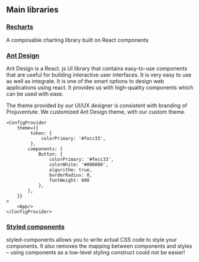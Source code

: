 ## Main libraries

### [Recharts](https://recharts.org/en-US)
A composable charting library built on React components

### [Ant Design](https://ant.design/)
Ant Design is a React. js UI library that contains easy-to-use components that are useful for building interactive user interfaces. It is very easy to use as well as integrate. It is one of the smart options to design web applications using react. It provides us with high-quality components which can be used with ease.

The theme provided by our UI/UX designer is consistent with branding of Projuventute.
We customized Ant Design theme, with our custom theme.

```
<ConfigProvider
    theme={{
         token: {
             colorPrimary: '#fecc33',
         },
        components: {
            Button: {
                colorPrimary: '#fecc33',
                colorWhite: '#000000',
                algorithm: true,
                borderRadius: 0,
                fontWeight: 600
            },
        },
    }}
>
    <App/>
</ConfigProvider>
```


### [Styled components](https://styled-components.com/docs)
styled-components allows you to write actual CSS code to style your components. It also removes the mapping between components and styles – using components as a low-level styling construct could not be easier!